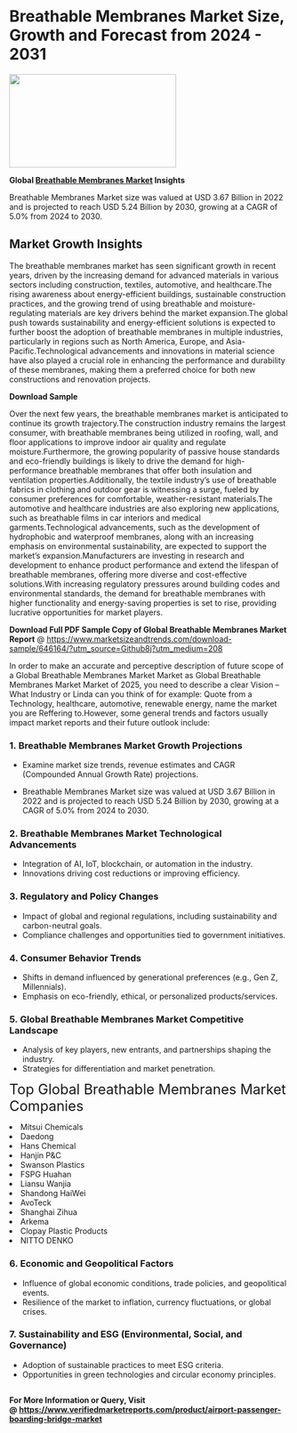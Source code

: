 <H1>Breathable Membranes Market Size, Growth and Forecast from 2024 - 2031</H1><img class="aligncenter size-medium wp-image-584254" src="https://thirdeyenews.in/wp-content/uploads/2024/09/Global-Market-Research-300x168.jpeg" alt="" width="300" height="168" /><p><strong>Global&nbsp;<a href="https://www.marketsizeandtrends.com/download-sample/646164/?utm_source=Github8j?utm_medium=208">Breathable Membranes Market</a> Insights</strong></p><p>Breathable Membranes Market size was valued at USD 3.67 Billion in 2022 and is projected to reach USD 5.24 Billion by 2030, growing at a CAGR of 5.0% from 2024 to 2030.</p><p><h2>Market Growth Insights</h2> <p>The breathable membranes market has seen significant growth in recent years, driven by the increasing demand for advanced materials in various sectors including construction, textiles, automotive, and healthcare.The rising awareness about energy-efficient buildings, sustainable construction practices, and the growing trend of using breathable and moisture-regulating materials are key drivers behind the market expansion.The global push towards sustainability and energy-efficient solutions is expected to further boost the adoption of breathable membranes in multiple industries, particularly in regions such as North America, Europe, and Asia-Pacific.Technological advancements and innovations in material science have also played a crucial role in enhancing the performance and durability of these membranes, making them a preferred choice for both new constructions and renovation projects.</p> <p><strong>Download Sample</strong></p> <p>Over the next few years, the breathable membranes market is anticipated to continue its growth trajectory.The construction industry remains the largest consumer, with breathable membranes being utilized in roofing, wall, and floor applications to improve indoor air quality and regulate moisture.Furthermore, the growing popularity of passive house standards and eco-friendly buildings is likely to drive the demand for high-performance breathable membranes that offer both insulation and ventilation properties.Additionally, the textile industry’s use of breathable fabrics in clothing and outdoor gear is witnessing a surge, fueled by consumer preferences for comfortable, weather-resistant materials.The automotive and healthcare industries are also exploring new applications, such as breathable films in car interiors and medical garments.Technological advancements, such as the development of hydrophobic and waterproof membranes, along with an increasing emphasis on environmental sustainability, are expected to support the market’s expansion.Manufacturers are investing in research and development to enhance product performance and extend the lifespan of breathable membranes, offering more diverse and cost-effective solutions.With increasing regulatory pressures around building codes and environmental standards, the demand for breathable membranes with higher functionality and energy-saving properties is set to rise, providing lucrative opportunities for market players.<p><span class=""><strong>Download Full PDF Sample Copy of Global Breathable Membranes Market Report</strong> @ <a href="https://www.marketsizeandtrends.com/download-sample/646164/?utm_source=Github8j?utm_medium=208" target="_blank">https://www.marketsizeandtrends.com/download-sample/646164/?utm_source=Github8j?utm_medium=208</a></span></p><p>In order to make an accurate and perceptive description of future scope of a Global&nbsp;Breathable Membranes Market Market as Global&nbsp;Breathable Membranes Market Market of 2025, you need to describe a clear Vision &ndash; What Industry or Linda can you think of for example: Quote from a Technology, healthcare, automotive, renewable energy, name the market you are Reffering to.However, some general trends and factors usually impact market reports and their future outlook include:</p><h3>1.&nbsp;<strong>Breathable Membranes Market Growth Projections</strong></h3><ul><li>Examine market size trends, revenue estimates and CAGR (Compounded Annual Growth Rate) projections.</li><li><p>Breathable Membranes Market size was valued at USD 3.67 Billion in 2022 and is projected to reach USD 5.24 Billion by 2030, growing at a CAGR of 5.0% from 2024 to 2030.</p></li></ul><h3>2.&nbsp;<strong>Breathable Membranes Market Technological Advancements</strong></h3><ul><li>Integration of AI, IoT, blockchain, or automation in the industry.</li><li>Innovations driving cost reductions or improving efficiency.</li></ul><h3>3.&nbsp;<strong>Regulatory and Policy Changes</strong></h3><ul><li>Impact of global and regional regulations, including sustainability and carbon-neutral goals.</li><li>Compliance challenges and opportunities tied to government initiatives.</li></ul><h3>4.&nbsp;<strong>Consumer Behavior Trends</strong></h3><ul><li>Shifts in demand influenced by generational preferences (e.g., Gen Z, Millennials).</li><li>Emphasis on eco-friendly, ethical, or personalized products/services.</li></ul><h3>5.&nbsp;<strong>Global Breathable Membranes Market Competitive Landscape</strong></h3><ul><li>Analysis of key players, new entrants, and partnerships shaping the industry.</li><li>Strategies for differentiation and market penetration.</li></ul><p data-pm-slice="1 1 []"><span style="color: inherit; font-family: inherit; font-size: 25px;">Top Global Breathable Membranes Market Companies</span></p><div class="" data-test-id=""><p><li>Mitsui Chemicals</li><li> Daedong</li><li> Hans Chemical</li><li> Hanjin P&C</li><li> Swanson Plastics</li><li> FSPG Huahan</li><li> Liansu Wanjia</li><li> Shandong HaiWei</li><li> AvoTeck</li><li> Shanghai Zihua</li><li> Arkema</li><li> Clopay Plastic Products</li><li> NITTO DENKO</li></p></div><h3>6.&nbsp;<strong>Economic and Geopolitical Factors</strong></h3><ul><li>Influence of global economic conditions, trade policies, and geopolitical events.</li><li>Resilience of the market to inflation, currency fluctuations, or global crises.</li></ul><h3>7.&nbsp;<strong>Sustainability and ESG (Environmental, Social, and Governance)</strong></h3><ul><li>Adoption of sustainable practices to meet ESG criteria.</li><li>Opportunities in green technologies and circular economy principles.</li></ul><h2><strong style="font-size: 14px;">For More Information or Query, Visit @&nbsp;</strong><a style="background-color: #ffffff; font-size: 14px;" href="https://www.marketsizeandtrends.com/report/breathable-membranes-market/" target="_blank">https://www.verifiedmarketreports.com/product/airport-passenger-boarding-bridge-market</a></h2>